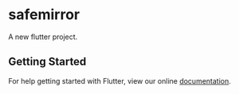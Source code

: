 # safemirror

A new flutter project.

## Getting Started

For help getting started with Flutter, view our online
[documentation](http://flutter.io/).
